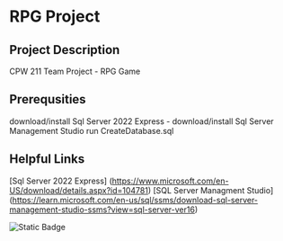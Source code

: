 # **RPG Project**

## **Project Description**
CPW 211 Team Project - RPG Game

## **Prerequsities**
download/install Sql Server 2022 Express - 
download/install Sql Server Management Studio 
run CreateDatabase.sql

## **Helpful Links**
[Sql Server 2022 Express] (https://www.microsoft.com/en-US/download/details.aspx?id=104781)
[SQL Server Managment Studio] (https://learn.microsoft.com/en-us/sql/ssms/download-sql-server-management-studio-ssms?view=sql-server-ver16)

![Static Badge](https://img.shields.io/badge/power_by-.NET-Windows-Forms-blue)